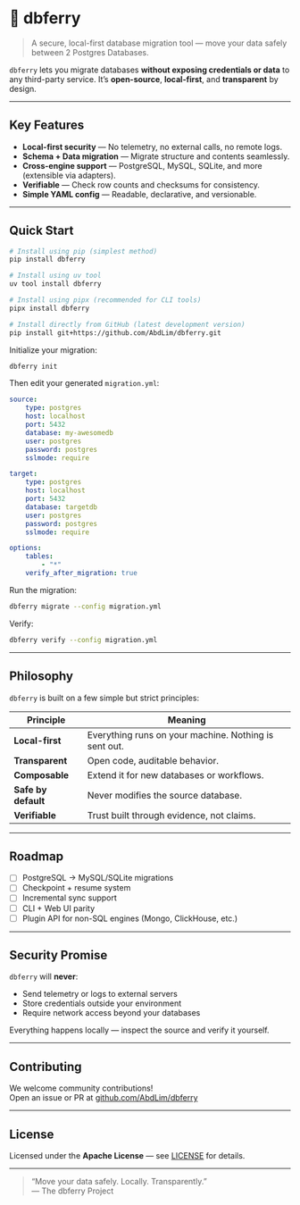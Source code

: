 # 🐬 dbferry

> A secure, local-first database migration tool — move your data safely between 2 Postgres Databases.

`dbferry` lets you migrate databases **without exposing credentials or data** to any third-party service. It’s **open-source**, **local-first**, and **transparent** by design.

---

## Key Features

-   **Local-first security** — No telemetry, no external calls, no remote logs.
-   **Schema + Data migration** — Migrate structure and contents seamlessly.
-   **Cross-engine support** — PostgreSQL, MySQL, SQLite, and more (extensible via adapters).
-   **Verifiable** — Check row counts and checksums for consistency.
-   **Simple YAML config** — Readable, declarative, and versionable.

---

## Quick Start

```bash
# Install using pip (simplest method)
pip install dbferry

# Install using uv tool
uv tool install dbferry

# Install using pipx (recommended for CLI tools)
pipx install dbferry

# Install directly from GitHub (latest development version)
pip install git+https://github.com/AbdLim/dbferry.git
```

Initialize your migration:

```bash
dbferry init
```

Then edit your generated `migration.yml`:

```yaml
source:
    type: postgres
    host: localhost
    port: 5432
    database: my-awesomedb
    user: postgres
    password: postgres
    sslmode: require

target:
    type: postgres
    host: localhost
    port: 5432
    database: targetdb
    user: postgres
    password: postgres
    sslmode: require

options:
    tables:
        - "*"
    verify_after_migration: true
```

Run the migration:

```bash
dbferry migrate --config migration.yml
```

Verify:

```bash
dbferry verify --config migration.yml
```

---

## Philosophy

`dbferry` is built on a few simple but strict principles:

| Principle           | Meaning                                               |
| ------------------- | ----------------------------------------------------- |
| **Local-first**     | Everything runs on your machine. Nothing is sent out. |
| **Transparent**     | Open code, auditable behavior.                        |
| **Composable**      | Extend it for new databases or workflows.             |
| **Safe by default** | Never modifies the source database.                   |
| **Verifiable**      | Trust built through evidence, not claims.             |

---

## Roadmap

-   [ ] PostgreSQL → MySQL/SQLite migrations
-   [ ] Checkpoint + resume system
-   [ ] Incremental sync support
-   [ ] CLI + Web UI parity
-   [ ] Plugin API for non-SQL engines (Mongo, ClickHouse, etc.)

---

## Security Promise

`dbferry` will **never**:

-   Send telemetry or logs to external servers
-   Store credentials outside your environment
-   Require network access beyond your databases

Everything happens locally — inspect the source and verify it yourself.

---

## Contributing

We welcome community contributions!  
Open an issue or PR at [github.com/AbdLim/dbferry](https://github.com/AbdLim/dbferry)

---

## License

Licensed under the **Apache License** — see [LICENSE](LICENSE) for details.

---

> “Move your data safely. Locally. Transparently.”  
> — The dbferry Project
